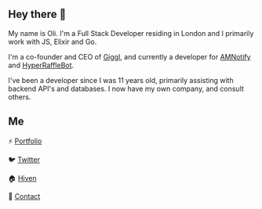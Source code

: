 ## Hey there 👋
My name is Oli. I'm a Full Stack Developer residing in London and I primarily work with JS, Elixir and Go. 

I'm a co-founder and CEO of [Giggl](https://giggl.app), and currently a developer for [AMNotify](https://amnotify.com) and [HyperRaffleBot](https://hyperrafflebot.io). 

I've been a developer since I was 11 years old, primarily assisting with backend API's and databases. I now have my own company, and consult others.

## Me

⚡ [Portfolio](https://slayter.dev)

🐦 [Twitter](https://twitter.com/imslayter)

🏠 [Hiven](https://hiven.house/oli)

📧 [Contact](mailto:me@slayter.dev)
